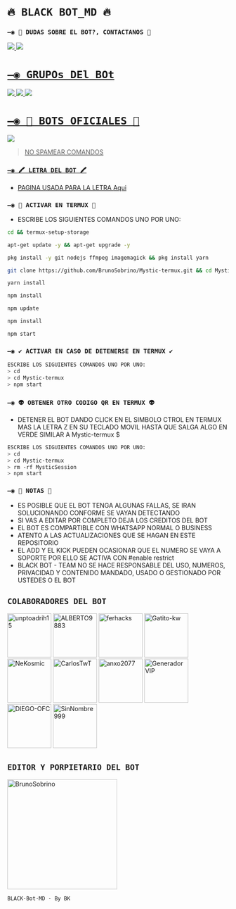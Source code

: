 # `🔥 BLACK BOT_MD 🔥`

### `—◉ 👑 DUDAS SOBRE EL BOT?, CONTACTANOS 👑`
<a href="http://wa.me/595983186566" target="blank"><img src="https://img.shields.io/badge/CREADOR-25D366?style=for-the-badge&logo=whatsapp&logoColor=white" />
<a href="http://wa.me/5219992095479" target="blank"><img src="https://img.shields.io/badge/BRUNO SOBRINO 🥵-25D366?style=for-the-badge&logo=whatsapp&logoColor=white" />

# `—◉ GRUPOs DEl BOt`
<a href="https://chat.whatsapp.com/K24yEXY9okI03gcFkW0u1D" target="blank"><img src="https://img.shields.io/badge/Grupo 1-25D366?style=for-the-badge&logo=tinder&logoColor=white" />
</a>
<a href="https://chat.whatsapp.com/CBoAGmEFcCy44xIoWBSgzJ" target="blank"><img src="https://img.shields.io/badge/Grupo 2-25D366?style=for-the-badge&logo=tinder&logoColor=white" />
<a href="https://chat.whatsapp.com/EJAs18qwQkg3x2zujNkUE4" target="blank"><img src="https://img.shields.io/badge/Grupo 3-25D366?style=for-the-badge&logo=tinder&logoColor=white" />

# `—◉ 🤖 BOTS OFICIALES 🤖`

<a href="https://api.whatsapp.com/send/?phone=595983186566&text&type=phone_number&app_absent=0" target="blank"><img src="https://img.shields.io/badge/BOT-OFICIAL.1-25D366?style=for-the-badge&logo=whatsapp&logoColor=white" />

 > NO SPAMEAR COMANDOS



### `—◉ 🖍 LETRA DEL BOT 🖍`
- PAGINA USADA PARA LA LETRA [Aqui](https://smiley.cool/es/weirdmaker.php)


### `—◉ 👾 ACTIVAR EN TERMUX 👾` 
- ESCRIBE LOS SIGUIENTES COMANDOS UNO POR UNO:
```bash
cd && termux-setup-storage
```

```bash
apt-get update -y && apt-get upgrade -y
```

```bash
pkg install -y git nodejs ffmpeg imagemagick && pkg install yarn
```

```bash
git clone https://github.com/BrunoSobrino/Mystic-termux.git && cd Mystic-termux
```

```bash
yarn install
```

```bash
npm install
```

```bash
npm update
```

```bash
npm install
```

```bash
npm start
```

### `—◉ ✔️ ACTIVAR EN CASO DE DETENERSE EN TERMUX ✔️`
```bash
ESCRIBE LOS SIGUIENTES COMANDOS UNO POR UNO:
> cd 
> cd Mystic-termux
> npm start
```

### `—◉ 👽 OBTENER OTRO CODIGO QR EN TERMUX 👽`
- DETENER EL BOT DANDO CLICK EN EL SIMBOLO CTROL EN TERMUX MAS LA LETRA Z EN SU TECLADO MOVIL HASTA QUE SALGA ALGO EN VERDE SIMILAR A Mystic-termux $  
```bash
ESCRIBE LOS SIGUIENTES COMANDOS UNO POR UNO:
> cd 
> cd Mystic-termux
> rm -rf MysticSession
> npm start
```


### `—◉ 📝 NOTAS 📝`
- ES POSIBLE QUE EL BOT TENGA ALGUNAS FALLAS, SE IRAN SOLUCIONANDO CONFORME SE VAYAN DETECTANDO
- SI VAS A EDITAR POR COMPLETO DEJA LOS CREDITOS DEL BOT 
- EL BOT ES COMPARTIBLE CON WHATSAPP NORMAL O BUSINESS
- ATENTO A LAS ACTUALIZACIONES QUE SE HAGAN EN ESTE REPOSITORIO
- EL ADD Y EL KICK PUEDEN OCASIONAR QUE EL NUMERO SE VAYA A SOPORTE POR ELLO SE ACTIVA CON #enable restrict 
- BLACK BOT - TEAM NO SE HACE RESPONSABLE DEL USO, NUMEROS, PRIVACIDAD Y CONTENIDO MANDADO, USADO O GESTIONADO POR USTEDES O EL BOT

## `COLABORADORES DEL BOT` 
<a href="https://github.com/unptoadrih15"><img src="https://github.com/unptoadrih15.png" width="100" height="100" alt="unptoadrih15"/></a>
<a href="https://github.com/ALBERTO9883"><img src="https://github.com/ALBERTO9883.png" width="100" height="100" alt="ALBERTO9883"/></a>
<a href="https://github.com/ferhacks"><img src="https://github.com/ferhacks.png" width="100" height="100" alt="ferhacks"/></a>
<a href="https://github.com/Gatito-kw"><img src="https://github.com/Gatito-kw.png" width="100" height="100" alt="Gatito-kw"/></a>
<a href="https://github.com/Agromos0"><img src="https://github.com/Agromos0.png" width="100" height="100" alt="NeKosmic"/></a>
<a href="https://github.com/CarlosTwT"><img src="https://github.com/CarlosTwT.png" width="100" height="100" alt="CarlosTwT"/></a>
<a href="https://github.com/anxo2077"><img src="https://github.com/anxo2077.png" width="100" height="100" alt="anxo2077"/></a>
<a href="https://github.com/GeneradorVIP"><img src="https://github.com/GeneradorVIP.png" width="100" height="100" alt="GeneradorVIP"/></a>
<a href="https://github.com/DIEGO-OFC"><img src="https://github.com/DIEGO-OFC.png" width="100" height="100" alt="DIEGO-OFC"/></a>
<a href="https://github.com/SinNombre999"><img src="https://github.com/SinNombre999.png" width="100" height="100" alt="SinNombre999"/></a>

## `EDITOR Y PORPIETARIO DEL BOT` 
<a href="https://github.com/Micasatio"><img src="https://github.com/Micasatio.png" width="250" height="250" alt="BrunoSobrino"/></a>
  
`BLACK-Bot-MD - By BK`

